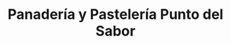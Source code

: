 ---
title: "Panadería y Pastelería Punto del Sabor"
url: /loja-ecuador/panaderia-y-pasteleria-punto-del-sabor/
shop: Bäckerei
---